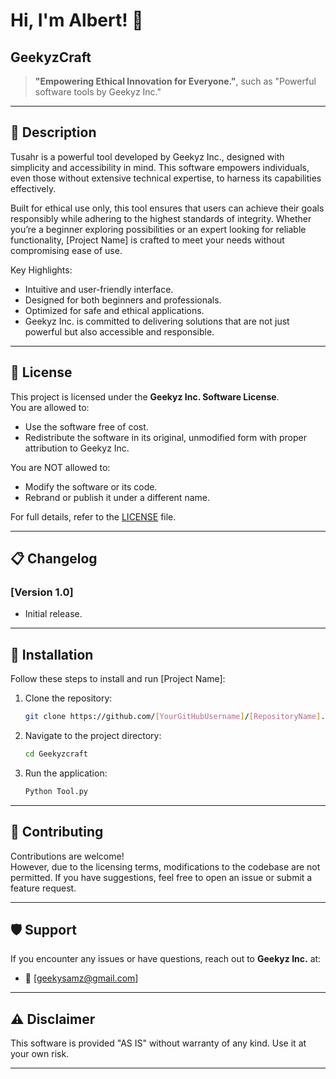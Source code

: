 
# Hi, I'm Albert! 👋


## GeekyzCraft
> **"Empowering Ethical Innovation for Everyone."**, such as "Powerful software tools by Geekyz Inc."

---

## 📖 Description
Tusahr is a powerful tool developed by Geekyz Inc., designed with simplicity and accessibility in mind. This software empowers individuals, even those without extensive technical expertise, to harness its capabilities effectively.

Built for ethical use only, this tool ensures that users can achieve their goals responsibly while adhering to the highest standards of integrity. Whether you’re a beginner exploring possibilities or an expert looking for reliable functionality, [Project Name] is crafted to meet your needs without compromising ease of use.

Key Highlights:

- Intuitive and user-friendly interface.
- Designed for both beginners and professionals.
- Optimized for safe and ethical applications.
- Geekyz Inc. is committed to delivering solutions that are not just powerful but also accessible and responsible.


---

## 📝 License
This project is licensed under the **Geekyz Inc. Software License**.  
You are allowed to:
- Use the software free of cost.
- Redistribute the software in its original, unmodified form with proper attribution to Geekyz Inc.

You are NOT allowed to:
- Modify the software or its code.
- Rebrand or publish it under a different name.

For full details, refer to the [LICENSE](./LICENSE) file.

---

## 📋 Changelog
### [Version 1.0]
- Initial release.


---

## 🚀 Installation
Follow these steps to install and run [Project Name]:
1. Clone the repository:
   ```bash
   git clone https://github.com/[YourGitHubUsername]/[RepositoryName].git
   ```
2. Navigate to the project directory:
   ```bash
   cd Geekyzcraft
   ```
3. Run the application:
   ```bash
   Python Tool.py
   ```

---

## 🌟 Contributing
Contributions are welcome!  
However, due to the licensing terms, modifications to the codebase are not permitted. If you have suggestions, feel free to open an issue or submit a feature request.

---

## 🛡️ Support
If you encounter any issues or have questions, reach out to **Geekyz Inc.** at:  
- 📧 [geekysamz@gmail.com]   

---

## ⚠️ Disclaimer
This software is provided "AS IS" without warranty of any kind. Use it at your own risk.

---
